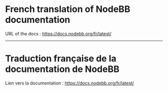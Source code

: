 French translation of NodeBB documentation
=================
URL of the docs : https://docs.nodebb.org/fr/latest/

--------------------------------

Traduction française de la documentation de NodeBB
=================
Lien vers la documentation : https://docs.nodebb.org/fr/latest/
